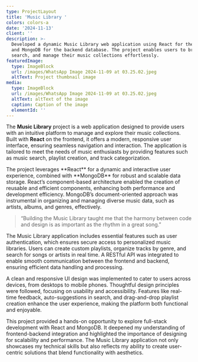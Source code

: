```yaml
---
type: ProjectLayout
title: 'Music Library '
colors: colors-a
date: '2024-11-13'
client: ''
description: >-
  Developed a dynamic Music Library web application using React for the frontend
  and MongoDB for the backend database. The project enables users to browse,
  search, and manage their music collections effortlessly. 
featuredImage:
  type: ImageBlock
  url: /images/WhatsApp Image 2024-11-09 at 03.25.02.jpeg
  altText: Project thumbnail image
media:
  type: ImageBlock
  url: /images/WhatsApp Image 2024-11-09 at 03.25.02.jpeg
  altText: altText of the image
  caption: Caption of the image
  elementId: ''
---
```

The **Music Library** project is a web application designed to provide users with an intuitive platform to manage and explore their music collections. Built with **React** on the frontend, it offers a modern, responsive user interface, ensuring seamless navigation and interaction. The application is tailored to meet the needs of music enthusiasts by providing features such as music search, playlist creation, and track categorization.

<div style="text-align: left">The project leverages **React** for a dynamic and interactive user experience, combined with **MongoDB** for robust and scalable data storage. React’s component-based architecture enabled the creation of reusable and efficient components, enhancing both performance and development efficiency. MongoDB’s document-oriented approach was instrumental in organizing and managing diverse music data, such as artists, albums, and genres, effectively.</div>

> “Building the Music Library taught me that the harmony between code and design is as important as the rhythm in a great song.”

The Music Library application includes essential features such as user authentication, which ensures secure access to personalized music libraries. Users can create custom playlists, organize tracks by genre, and search for songs or artists in real time. A RESTful API was integrated to enable smooth communication between the frontend and backend, ensuring efficient data handling and processing.

A clean and responsive UI design was implemented to cater to users across devices, from desktops to mobile phones. Thoughtful design principles were followed, focusing on usability and accessibility. Features like real-time feedback, auto-suggestions in search, and drag-and-drop playlist creation enhance the user experience, making the platform both functional and enjoyable.

This project provided a hands-on opportunity to explore full-stack development with React and MongoDB. It deepened my understanding of frontend-backend integration and highlighted the importance of designing for scalability and performance. The Music Library application not only showcases my technical skills but also reflects my ability to create user-centric solutions that blend functionality with aesthetics.
